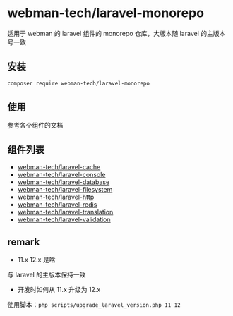 # webman-tech/laravel-monorepo

适用于 webman 的 laravel 组件的 monorepo 仓库，大版本随 laravel 的主版本号一致

## 安装

```bash
composer require webman-tech/laravel-monorepo
```

## 使用

参考各个组件的文档

## 组件列表

<!-- packages:start -->

- [webman-tech/laravel-cache](./src/LaravelCache/README.md)
- [webman-tech/laravel-console](./src/LaravelConsole/README.md)
- [webman-tech/laravel-database](./src/LaravelDatabase/README.md)
- [webman-tech/laravel-filesystem](./src/LaravelFilesystem/README.md)
- [webman-tech/laravel-http](./src/LaravelHttp/README.md)
- [webman-tech/laravel-redis](./src/LaravelRedis/README.md)
- [webman-tech/laravel-translation](./src/LaravelTranslation/README.md)
- [webman-tech/laravel-validation](./src/LaravelValidation/README.md)

<!-- packages:end -->

## remark

- 11.x 12.x 是啥

与 laravel 的主版本保持一致

- 开发时如何从 11.x 升级为 12.x

使用脚本：`php scripts/upgrade_laravel_version.php 11 12`

